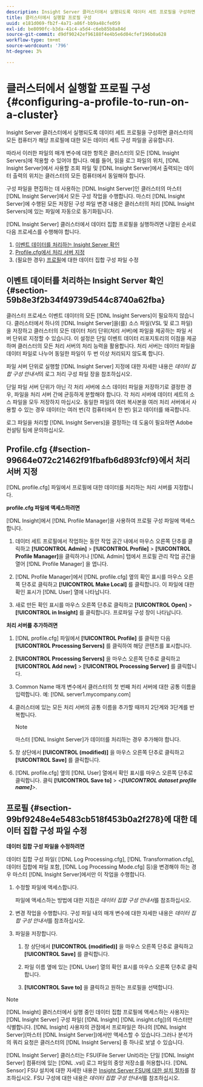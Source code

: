 ```yaml
---
description: Insight Server 클러스터에서 실행되도록 데이터 세트 프로필을 구성하면 클러스터의 모든 컴퓨터가 해당 프로필에 대한 모든 데이터 세트 구성 파일을 공유합니다.
title: 클러스터에서 실행할 프로필 구성
uuid: e181d069-fb2f-4a71-a86f-bb9a48cfe059
exl-id: be8090fc-b3da-41c4-a5d4-c6eb85b8a84d
source-git-commit: d9df90242ef96188f4e4b5e6d04cfef196b0a628
workflow-type: tm+mt
source-wordcount: '796'
ht-degree: 3%

---
```


# 클러스터에서 실행할 프로필 구성{#configuring-a-profile-to-run-on-a-cluster}

Insight Server 클러스터에서 실행되도록 데이터 세트 프로필을 구성하면 클러스터의 모든 컴퓨터가 해당 프로필에 대한 모든 데이터 세트 구성 파일을 공유합니다.

따라서 이러한 파일의 매개 변수에 대한 항목은 클러스터의 모든 [!DNL Insight Servers]에 적용할 수 있어야 합니다. 예를 들어, 읽을 로그 파일의 위치, [!DNL Insight Server]에서 사용할 조회 파일 및 [!DNL Insight Server]에서 출력되는 데이터 출력의 위치는 클러스터의 모든 컴퓨터에서 동일해야 합니다.

구성 파일을 편집하는 데 사용하는 [!DNL Insight Server]인 클러스터의 마스터 [!DNL Insight Server]에서 모든 구성 작업을 수행합니다. 마스터 [!DNL Insight Server]에 수행된 모든 저장된 구성 파일 변경 내용은 클러스터의 처리 [!DNL Insight Servers]에 있는 파일에 자동으로 동기화됩니다.

[!DNL Insight Server] 클러스터에서 데이터 집합 프로필을 실행하려면 나열된 순서로 다음 프로세스를 수행해야 합니다.

1. [이벤트 데이터를 처리하는 Insight Server 확인](../../../../../../home/c-inst-svr/c-install-ins-svr/c-ins-svr-clstrs/c-inst-ins-svr-clstr/c-inst-proc-clstr/c-config-prof-run-clstr.md#section-59b8e3f2b34f49739d544c8740a62fba)
1. [Profile.cfg에서 처리 서버 지정](../../../../../../home/c-inst-svr/c-install-ins-svr/c-ins-svr-clstrs/c-inst-ins-svr-clstr/c-inst-proc-clstr/c-config-prof-run-clstr.md#section-99664e072c21462f91fbafb6d893fcf9)
1. (필요한 경우) [프로필](../../../../../../home/c-inst-svr/c-install-ins-svr/c-ins-svr-clstrs/c-inst-ins-svr-clstr/c-inst-proc-clstr/c-config-prof-run-clstr.md#section-99bf9248e4e5483cb518f453b0a2f278)에 대한 데이터 집합 구성 파일 수정

## 이벤트 데이터를 처리하는 Insight Server 확인 {#section-59b8e3f2b34f49739d544c8740a62fba}

클러스터 프로세스 이벤트 데이터의 모든 [!DNL Insight Servers]이 필요하지 않습니다. 클러스터에서 하나의 [!DNL Insight Server]을(를) 소스 파일(VSL 및 로그 파일)을 저장하고 클러스터의 모든 데이터 처리 단위(처리 서버)에 파일을 제공하는 파일 서버 단위로 지정할 수 있습니다. 이 설정은 단일 이벤트 데이터 리포지토리의 이점을 제공하며 클러스터의 모든 처리 서버의 처리 능력을 활용합니다. 처리 서버는 데이터 파일을 데이터 파일로 나누어 동일한 파일이 두 번 이상 처리되지 않도록 합니다.

파일 서버 단위로 실행할 [!DNL Insight Server] 지정에 대한 자세한 내용은 *데이터 집합 구성 안내서*&#x200B;의 로그 처리 구성 파일 장을 참조하십시오.

단일 파일 서버 단위가 아닌 각 처리 서버에 소스 데이터 파일을 저장하기로 결정한 경우, 파일을 처리 서버 간에 균등하게 분할해야 합니다. 각 처리 서버에 데이터 세트의 소스 파일을 모두 저장하지 마십시오. 동일한 파일의 여러 복사본을 여러 처리 서버에서 사용할 수 있는 경우 데이터는 여러 번(각 컴퓨터에서 한 번) 읽고 데이터를 왜곡합니다.

로그 파일을 처리할 [!DNL Insight Servers]을 결정하는 데 도움이 필요하면 Adobe 컨설팅 팀에 문의하십시오.

## Profile.cfg {#section-99664e072c21462f91fbafb6d893fcf9}에서 처리 서버 지정

[!DNL profile.cfg] 파일에서 프로필에 대한 데이터를 처리하는 처리 서버를 지정합니다.

**profile.cfg 파일에 액세스하려면**

[!DNL Insight]에서 [!DNL Profile Manager]을 사용하여 프로필 구성 파일에 액세스합니다.

1. 데이터 세트 프로필에서 작업하는 동안 작업 공간 내에서 마우스 오른쪽 단추를 클릭하고 **[!UICONTROL Admin]** > **[!UICONTROL Profile]** > **[!UICONTROL Profile Manager]**&#x200B;을 클릭하거나 [!DNL Admin] 탭에서 프로필 관리 작업 공간을 열어 [!DNL Profile Manager] 을 엽니다.

1. [!DNL Profile Manager]에서 [!DNL profile.cfg] 옆의 확인 표시를 마우스 오른쪽 단추로 클릭하고 **[!UICONTROL Make Local]** 를 클릭합니다. 이 파일에 대한 확인 표시가 [!DNL User] 열에 나타납니다.

1. 새로 만든 확인 표시를 마우스 오른쪽 단추로 클릭하고 **[!UICONTROL Open]** > **[!UICONTROL in Insight]** 를 클릭합니다. 프로파일 구성 창이 나타납니다.

**처리 서버를 추가하려면**

1. [!DNL profile.cfg] 파일에서 **[!UICONTROL Profile]** 를 클릭한 다음 **[!UICONTROL Processing Servers]** 를 클릭하여 해당 콘텐츠를 표시합니다.

1. **[!UICONTROL Processing Servers]** 을 마우스 오른쪽 단추로 클릭하고 **[!UICONTROL Add new]** > **[!UICONTROL Processing Server]** 를 클릭합니다.

1. Common Name 매개 변수에서 클러스터의 첫 번째 처리 서버에 대한 공통 이름을 입력합니다. 예: [!DNL server1.mycompany.com]
1. 클러스터에 있는 모든 처리 서버의 공통 이름을 추가할 때까지 2단계와 3단계를 반복합니다.

   >[!NOTE]
   >
   >마스터 [!DNL Insight Server]가 데이터를 처리하는 경우 추가해야 합니다.

1. 창 상단에서 **[!UICONTROL (modified)]** 을 마우스 오른쪽 단추로 클릭하고 **[!UICONTROL Save]** 를 클릭합니다.

1. [!DNL profile.cfg] 옆의 [!DNL User] 열에서 확인 표시를 마우스 오른쪽 단추로 클릭합니다. 클릭 **[!UICONTROL Save to]** > *&lt;**[!UICONTROL dataset profile name]**>*.

## 프로필 {#section-99bf9248e4e5483cb518f453b0a2f278}에 대한 데이터 집합 구성 파일 수정

**데이터 집합 구성 파일을 수정하려면**

데이터 집합 구성 파일( [!DNL Log Processing.cfg], [!DNL Transformation.cfg], 데이터 집합에 파일 포함, [!DNL Log Processing Mode.cfg] 등)을 변경해야 하는 경우 마스터 [!DNL Insight Server]에서만 이 작업을 수행합니다.

1. 수정할 파일에 액세스합니다.

   파일에 액세스하는 방법에 대한 지침은 *데이터 집합 구성 안내서*&#x200B;를 참조하십시오.
1. 변경 작업을 수행합니다. 구성 파일 내의 매개 변수에 대한 자세한 내용은 *데이터 집합 구성 안내서*&#x200B;를 참조하십시오.
1. 파일을 저장합니다.

   1. 창 상단에서 **[!UICONTROL (modified)]** 을 마우스 오른쪽 단추로 클릭하고 **[!UICONTROL Save]** 를 클릭합니다.

   1. 파일 이름 옆에 있는 [!DNL User] 열의 확인 표시를 마우스 오른쪽 단추로 클릭합니다.
   1. **[!UICONTROL Save to]** 을 클릭하고 원하는 프로필을 선택합니다.

>[!NOTE]
>
>[!DNL Insight] 클러스터에서 실행 중인 데이터 집합 프로필에 액세스하는 사용자는  [!DNL Insight Server] 구성 파일(  [!DNL Insight]   [!DNL insight.cfg])의 마스터만 식별합니다. [!DNL Insight] 사용자의 관점에서 프로파일은 하나의 [!DNL Insight Server](마스터 [!DNL Insight Server])에서만 액세스할 수 있습니다.그러나 분석가의 쿼리 요청은 클러스터의 [!DNL Insight Servers] 중 하나로 보낼 수 있습니다.

[!DNL Insight Server] 클러스터는 FSU(File Server Unit)라는 단일 [!DNL Insight Server] 컴퓨터에 있는 [!DNL .vsl] 로그 파일의 중앙 저장소를 허용합니다. [!DNL Sensor] FSU 설치에 대한 자세한 내용은 [Insight Server FSU에 대한 설치 절차](../../../../../../home/c-inst-svr/c-install-ins-svr/t-inst-proc-fsu.md#task-e4a4a791b6694119ba45b36f3e573016)를 참조하십시오. FSU 구성에 대한 내용은 *데이터 집합 구성 안내서*&#x200B;를 참조하십시오.
